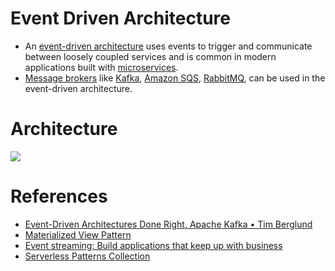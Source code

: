 # Event Driven Architecture
- An [event-driven architecture](https://aws.amazon.com/event-driven-architecture/) uses events to trigger and communicate between loosely coupled services and is common in modern applications built with [microservices](../../5_MicroServices/Readme.md).
- [Message brokers]() like [Kafka](../Kafka/Readme.md), [Amazon SQS](../../2_AWS/4_MessageBrokerServices/AmazonSQS/Readme.md), [RabbitMQ](../RabbitMQ.md), can be used in the event-driven architecture.

# Architecture

![](https://miro.medium.com/max/1400/1*CZYfnIHSHKE7XiP-zvhAvA.webp)

# References
- [Event-Driven Architectures Done Right, Apache Kafka • Tim Berglund](https://www.youtube.com/watch?v=A_mstzRGfIE)
- [Materialized View Pattern](https://medium.com/design-microservices-architecture-with-patterns/materialized-view-pattern-f29ea249f8f8)
- [Event streaming: Build applications that keep up with business](https://tanzu.vmware.com/event-streaming)
- [Serverless Patterns Collection](https://serverlessland.com/)
